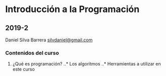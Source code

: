 # Introducción a la Programación
## 2019-2

Daniel Silva Barrera
silvdaniel@gmail.com

### Contenidos del curso

1. ¿Qué es programación?
..* Los algoritmos
..* Herramientas a utilizar en este curso

